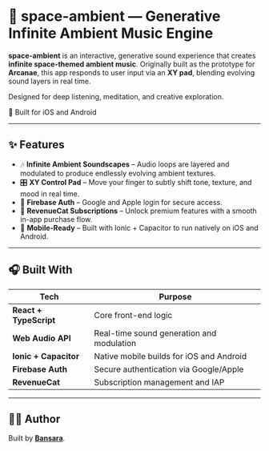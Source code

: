 # 🌌 space-ambient — Generative Infinite Ambient Music Engine

**space-ambient** is an interactive, generative sound experience that creates **infinite space-themed ambient music**. Originally built as the prototype for **Arcanae**, this app responds to user input via an **XY pad**, blending evolving sound layers in real time.

Designed for deep listening, meditation, and creative exploration.

📱 Built for iOS and Android

---

## ✨ Features

-   🎶 **Infinite Ambient Soundscapes** – Audio loops are layered and modulated to produce endlessly evolving ambient textures.
-   🎛️ **XY Control Pad** – Move your finger to subtly shift tone, texture, and mood in real time.
-   🔐 **Firebase Auth** – Google and Apple login for secure access.
-   💸 **RevenueCat Subscriptions** – Unlock premium features with a smooth in-app purchase flow.
-   📱 **Mobile-Ready** – Built with Ionic + Capacitor to run natively on iOS and Android.

---

## 🎧 Built With

| Tech                   | Purpose                                   |
| ---------------------- | ----------------------------------------- |
| **React + TypeScript** | Core front-end logic                      |
| **Web Audio API**      | Real-time sound generation and modulation |
| **Ionic + Capacitor**  | Native mobile builds for iOS and Android  |
| **Firebase Auth**      | Secure authentication via Google/Apple    |
| **RevenueCat**         | Subscription management and IAP           |

---

## 👨‍💻 Author

Built by **[Bansara](https://github.com/bansara)**.
